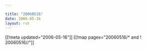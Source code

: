 ```yaml
---

title: "20060516"
date: 2006-05-16
layout: rut
---
```


[[!meta updated="2006-05-16"]]
[[!map pages="20060516/* and ! 20060516/*/*"]]
